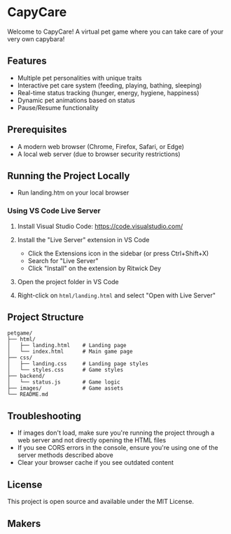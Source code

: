 <!-- @format -->

# CapyCare

Welcome to CapyCare! A virtual pet game where you can take care of your very own capybara!

## Features

- Multiple pet personalities with unique traits
- Interactive pet care system (feeding, playing, bathing, sleeping)
- Real-time status tracking (hunger, energy, hygiene, happiness)
- Dynamic pet animations based on status
- Pause/Resume functionality

## Prerequisites

- A modern web browser (Chrome, Firefox, Safari, or Edge)
- A local web server (due to browser security restrictions)

## Running the Project Locally
- Run landing.htm on your local browser

### Using VS Code Live Server

1. Install Visual Studio Code: https://code.visualstudio.com/

2. Install the "Live Server" extension in VS Code

   - Click the Extensions icon in the sidebar (or press Ctrl+Shift+X)
   - Search for "Live Server"
   - Click "Install" on the extension by Ritwick Dey

3. Open the project folder in VS Code

4. Right-click on `html/landing.html` and select "Open with Live Server"

## Project Structure

```
petgame/
├── html/
│   ├── landing.html    # Landing page
│   └── index.html      # Main game page
├── css/
│   ├── landing.css     # Landing page styles
│   └── styles.css      # Game styles
├── backend/
│   └── status.js       # Game logic
├── images/             # Game assets
└── README.md
```

## Troubleshooting

- If images don't load, make sure you're running the project through a web server and not directly opening the HTML files
- If you see CORS errors in the console, ensure you're using one of the server methods described above
- Clear your browser cache if you see outdated content


## License

This project is open source and available under the MIT License.



## Makers
